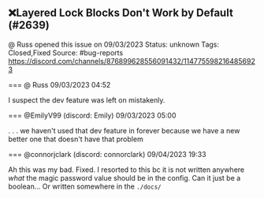 ## ❌Layered Lock Blocks Don't Work by Default (#2639)
@ Russ opened this issue on 09/03/2023
Status: unknown
Tags: Closed,Fixed
Source: #bug-reports https://discord.com/channels/876899628556091432/1147755982164856923


=== @ Russ 09/03/2023 04:52

I suspect the dev feature was left on mistakenly.

=== @EmilyV99 (discord: Emily) 09/03/2023 05:00

. . . we haven't used that dev feature in forever
because we have a new better one
that doesn't have that problem

=== @connorjclark (discord: connorclark) 09/04/2023 19:33

Ah this was my bad. Fixed.
I resorted to this bc it is not written anywhere _what_ the magic password value should be in the config. Can it just be a boolean...
Or written somewhere in the `./docs/`
